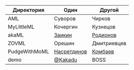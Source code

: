 | Директория                                                    | Один               | Другой
| ------------------------------------------------------------- | ------------------ | -----------------
| AML                                                        | Суворов   | Чирков
| MyLittleML                                                 | Кочергин   | Кузнецов
| akaML | [Заикин](https://github.com/Friend-zva) | [Родионов](https://github.com/RodionovMaxim05)
| ZOVML | Орешин | Дмитриевцев
| PudgeWithMoML | [Насретдинов](https://github.com/Ycyken) | [Комбаев](https://github.com/homka122/)
| demo | [@Kakadu](http://github.com/Kakadu) | BOSS |

